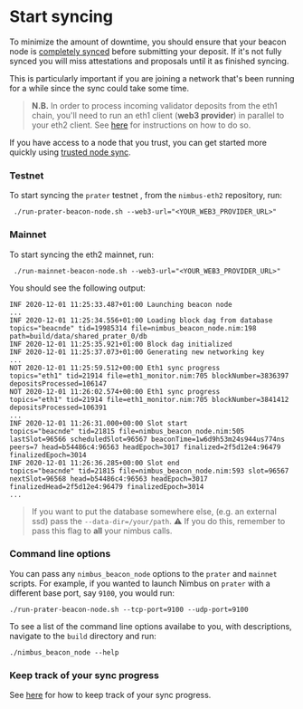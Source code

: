 
# Start syncing

To minimize the amount of downtime, you should ensure that your beacon node is [completely synced](./keep-an-eye.md#keep-track-of-your-syncing-progress) before submitting your deposit.  If it's not fully synced you will miss attestations and proposals until it as finished syncing.

This is particularly important if you are joining a network that's been running for a while since the sync could take some time.

> **N.B.** In order to process incoming validator deposits from the eth1 chain, you'll need to run an eth1 client (**web3 provider**) in parallel to your eth2 client. See [here](./eth1.md) for instructions on how to do so.

If you have access to a node that you trust, you can get started more quickly using [trusted node sync](./trusted-node-sync.md).

### Testnet

To start syncing the `prater` testnet , from the `nimbus-eth2` repository, run:

```
 ./run-prater-beacon-node.sh --web3-url="<YOUR_WEB3_PROVIDER_URL>"
```

### Mainnet


To start syncing the eth2 mainnet, run:

```
 ./run-mainnet-beacon-node.sh --web3-url="<YOUR_WEB3_PROVIDER_URL>"
```

You should see the following output:

```
INF 2020-12-01 11:25:33.487+01:00 Launching beacon node
...
INF 2020-12-01 11:25:34.556+01:00 Loading block dag from database            topics="beacnde" tid=19985314 file=nimbus_beacon_node.nim:198 path=build/data/shared_prater_0/db
INF 2020-12-01 11:25:35.921+01:00 Block dag initialized
INF 2020-12-01 11:25:37.073+01:00 Generating new networking key
...
NOT 2020-12-01 11:25:59.512+00:00 Eth1 sync progress                         topics="eth1" tid=21914 file=eth1_monitor.nim:705 blockNumber=3836397 depositsProcessed=106147
NOT 2020-12-01 11:26:02.574+00:00 Eth1 sync progress                         topics="eth1" tid=21914 file=eth1_monitor.nim:705 blockNumber=3841412 depositsProcessed=106391
...
INF 2020-12-01 11:26:31.000+00:00 Slot start                                 topics="beacnde" tid=21815 file=nimbus_beacon_node.nim:505 lastSlot=96566 scheduledSlot=96567 beaconTime=1w6d9h53m24s944us774ns peers=7 head=b54486c4:96563 headEpoch=3017 finalized=2f5d12e4:96479 finalizedEpoch=3014
INF 2020-12-01 11:26:36.285+00:00 Slot end                                   topics="beacnde" tid=21815 file=nimbus_beacon_node.nim:593 slot=96567 nextSlot=96568 head=b54486c4:96563 headEpoch=3017 finalizedHead=2f5d12e4:96479 finalizedEpoch=3014
...
```
> If you want to put the database somewhere else, (e.g. an external ssd) pass the `--data-dir=/your/path`. ⚠️ If you do this, remember to pass this flag to **all** your nimbus calls.

### Command line options

You can pass any `nimbus_beacon_node` options to the `prater` and `mainnet` scripts. For example, if you wanted to launch Nimbus on `prater` with a different base port, say `9100`, you would run:

```
./run-prater-beacon-node.sh --tcp-port=9100 --udp-port=9100
```

To see a list of the command line options availabe to you, with descriptions, navigate to the `build` directory and run:

```
./nimbus_beacon_node --help
```
### Keep track of your sync progress

See [here](./keep-an-eye.html#keep-track-of-your-syncing-progress) for how to keep track of your sync progress.
